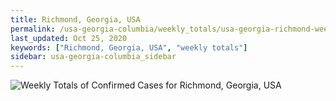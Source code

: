 ```yaml
---
title: Richmond, Georgia, USA
permalink: /usa-georgia-columbia/weekly_totals/usa-georgia-richmond-weekly_totals.html
last_updated: Oct 25, 2020
keywords: ["Richmond, Georgia, USA", "weekly totals"]
sidebar: usa-georgia-columbia_sidebar
---
```


![Weekly Totals of Confirmed Cases for Richmond, Georgia, USA](/covid_tracker/images/graphs/usa-georgia-richmond-weekly_totals_graph.png)
